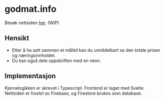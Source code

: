 # godmat.info

Besøk nettsiden [her](https://godmat.info/). (WIP)

## Hensikt
- Etter å ha satt sammen et måltid kan du umiddelbart se den totale prisen og næringsinnholdet.
- Du kan også dele oppskriften med en venn.

## Implementasjon
Kjernelogikken er skrevet i Typescript. Frontend er laget med Svelte. Nettsiden er *hostet* av Firebase, og Firestore brukes som database.
